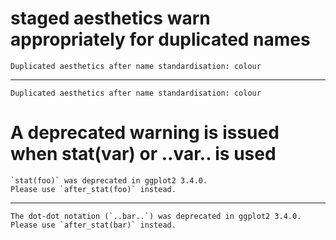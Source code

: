 # staged aesthetics warn appropriately for duplicated names

    Duplicated aesthetics after name standardisation: colour

---

    Duplicated aesthetics after name standardisation: colour

# A deprecated warning is issued when stat(var) or ..var.. is used

    `stat(foo)` was deprecated in ggplot2 3.4.0.
    Please use `after_stat(foo)` instead.

---

    The dot-dot notation (`..bar..`) was deprecated in ggplot2 3.4.0.
    Please use `after_stat(bar)` instead.


